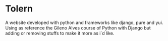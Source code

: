# Tolern
 A website developed with python and frameworks like django, pure and yui. Using as reference the Gileno Alves course of Python with Django but adding or removing stuffs to make it more as i`d like.
